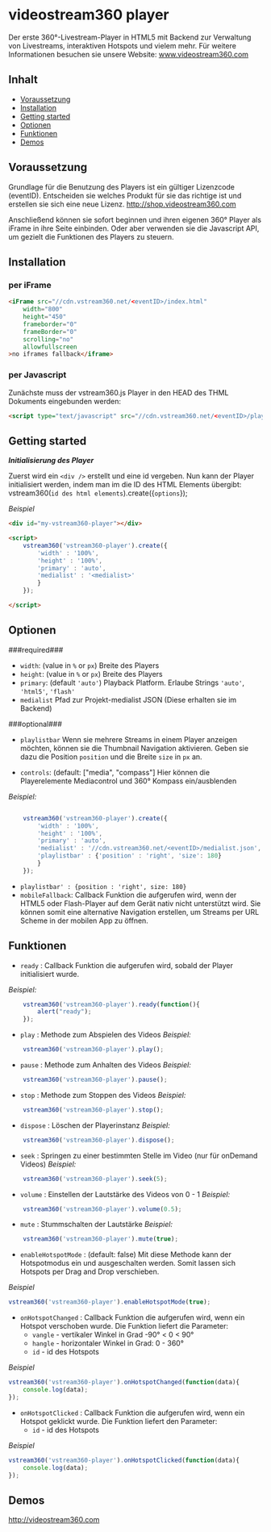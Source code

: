 # videostream360 player
Der erste 360°-Livestream-Player in HTML5 mit Backend zur Verwaltung von Livestreams, interaktiven Hotspots und vielem mehr.
Für weitere Informationen besuchen sie unsere Website: www.videostream360.com

## Inhalt
<!-- MarkdownTOC autolink=true bracket=round depth=2-->

- [Voraussetzung](#voraussetzung)
- [Installation](#installation)
- [Getting started](#getting-started)
- [Optionen](#optionen)
- [Funktionen](#funktionen)
- [Demos](#demos)

<!-- /MarkdownTOC -->



## Voraussetzung
Grundlage für die Benutzung des Players ist ein gültiger Lizenzcode (eventID). Entscheiden sie welches Produkt für sie das richtige ist und erstellen sie sich eine neue Lizenz. http://shop.videostream360.com

Anschließend können sie sofort beginnen und ihren eigenen 360° Player als iFrame in ihre Seite einbinden. Oder aber verwenden sie die Javascript API, um gezielt die Funktionen des Players zu steuern.


## Installation

### per iFrame

````html
<iFrame src="//cdn.vstream360.net/<eventID>/index.html"
    width="800"
    height="450"
    frameborder="0"
    frameBorder="0"
    scrolling="no" 
    allowfullscreen
>no iframes fallback</iframe>
````

### per Javascript
Zunächste muss der vstream360.js Player in den HEAD des THML Dokuments eingebunden werden:

````html
<script type="text/javascript" src="//cdn.vstream360.net/<eventID>/player/vstream360.js"></script>
````



## Getting started

***Initialisierung des Player***

Zuerst wird ein `<div />` erstellt und eine id vergeben. Nun kann der Player initialisiert werden, indem man im die ID des HTML Elements übergibt: vstream360(`id des html elements`).create({`options`});

*Beispiel*
````html
<div id="my-vstream360-player"></div>

<script>
    vstream360('vstream360-player').create({
        'width' : '100%',
        'height' : '100%',
        'primary' : 'auto',
        'medialist' : '<medialist>'
        }
    });

</script>
````


## Optionen
###required###
- `width`:  (value in `%` or `px`) Breite des Players
- `height`: (value in `%` or `px`) Breite des Players
- `primary`: (default `'auto'`) Playback Platform. Erlaube Strings `'auto'`, `'html5'`, `'flash'`
- `medialist` Pfad zur Projekt-medialist JSON (Diese erhalten sie im Backend)

###optional###
- `playlistbar` Wenn sie mehrere Streams in einem Player anzeigen möchten, können sie die Thumbnail Navigation aktivieren. Geben sie dazu die Position `position` und die Breite `size` in `px` an.

- `controls`: (default: ["media", "compass"] Hier können die Playerelemente Mediacontrol und 360° Kompass ein/ausblenden

*Beispiel:*
````javascript

    vstream360('vstream360-player').create({
        'width' : '100%',
        'height' : '100%',
        'primary' : 'auto',
        'medialist' : '//cdn.vstream360.net/<eventID>/medialist.json',
        'playlistbar' : {'position' : 'right', 'size': 180}
        }
    });

````

- `playlistbar' : {position : 'right', size: 180}`
- `mobileFallback`: Callback Funktion die aufgerufen wird, wenn der HTML5 oder Flash-Player auf dem Gerät nativ nicht unterstützt wird. Sie können somit eine alternative Navigation erstellen, um Streams per URL Scheme in der mobilen App zu öffnen.

## Funktionen

- `ready` : Callback Funktion die aufgerufen wird, sobald der Player initialisiert wurde.

*Beispiel:*
````javascript
    vstream360('vstream360-player').ready(function(){
        alert("ready");
    });
````


- `play` : Methode zum Abspielen des Videos
*Beispiel:*
````javascript
    vstream360('vstream360-player').play();
````

- `pause` : Methode zum Anhalten des Videos
*Beispiel:*
````javascript
    vstream360('vstream360-player').pause();
````

- `stop` : Methode zum Stoppen des Videos
*Beispiel:*
````javascript
    vstream360('vstream360-player').stop();
````

- `dispose` : Löschen der Playerinstanz
*Beispiel:*
````javascript
    vstream360('vstream360-player').dispose();
````


- `seek` : Springen zu einer bestimmten Stelle im Video (nur für onDemand Videos)
*Beispiel:*
````javascript
    vstream360('vstream360-player').seek(5);
````

- `volume` : Einstellen der Lautstärke des Videos von 0 - 1
*Beispiel:*
````javascript
    vstream360('vstream360-player').volume(0.5);
````

- `mute` : Stummschalten der Lautstärke
*Beispiel:*
````javascript
    vstream360('vstream360-player').mute(true);
````


- `enableHotspotMode` : (default: false) Mit diese Methode kann der Hotspotmodus ein und ausgeschalten werden. Somit lassen sich Hotspots per Drag and Drop verschieben.

*Beispiel*
````javascript
vstream360('vstream360-player').enableHotspotMode(true);
````
    
- `onHotspotChanged` : Callback Funktion die aufgerufen wird, wenn ein Hotspot verschoben wurde. Die Funktion liefert die Parameter:
    +  `vangle` - vertikaler Winkel in Grad -90° < 0 < 90°
    +  `hangle` - horizontaler Winkel in Grad: 0 - 360°
    +  `id` - id des Hotspots

*Beispiel*
````javascript
vstream360('vstream360-player').onHotspotChanged(function(data){
    console.log(data);
});
````

- `onHotspotClicked` : Callback Funktion die aufgerufen wird, wenn ein Hotspot geklickt wurde. Die Funktion liefert den Parameter:
    +  `id` - id des Hotspots

*Beispiel*
````javascript
vstream360('vstream360-player').onHotspotClicked(function(data){
    console.log(data);
});
````



## Demos

http://videostream360.com
